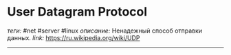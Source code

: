# User Datagram Protocol 
*теги:* #net #server #linux
*описание:* Ненадежный способ отправки данных.
*link:* https://ru.wikipedia.org/wiki/UDP

---
## 